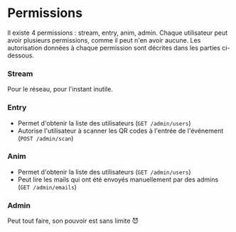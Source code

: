 # Permissions

Il existe 4 permissions : stream, entry, anim, admin. Chaque utilisateur peut avoir plusieurs permissions, comme il peut n'en avoir aucune. Les autorisation données à chaque permission sont décrites dans les parties ci-dessous.

### Stream

Pour le réseau, pour l'instant inutile.

### Entry

- Permet d'obtenir la liste des utilisateurs (`GET /admin/users`)
- Autorise l'utilisateur à scanner les QR codes à l'entrée de l'événement (`POST /admin/scan`)

### Anim

- Permet d'obtenir la liste des utilisateurs (`GET /admin/users`)
- Peut lire les mails qui ont été envoyés manuellement par des admins (`GET /admin/emails`)

### Admin

Peut tout faire, son pouvoir est sans limite 😈

